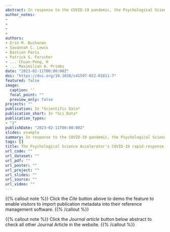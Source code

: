 ```yaml
---
abstract: In response to the COVID-19 pandemic, the Psychological Science Accelerator coordinated three large-scale psychological studies to examine the effects of loss-gain framing, cognitive reappraisals, and autonomy framing manipulations on behavioral intentions and affective measures. The data collected (April to October 2020) included specific measures for each experimental study, a general questionnaire examining health prevention behaviors and COVID-19 experience, geographical and cultural context characterization, and demographic information for each participant. Each participant started the study with the same general questions and then was randomized to complete either one longer experiment or two shorter experiments. Data were provided by 73,223 participants with varying completion rates. Participants completed the survey from 111 geopolitical regions in 44 unique languages/dialects. The anonymized dataset described here is provided in both raw and processed formats to facilitate re-use and further analyses. The dataset offers secondary analytic opportunities to explore coping, framing, and self-determination across a diverse, global sample obtained at the onset of the COVID-19 pandemic, which can be merged with other time-sampled or geographic data.
author_notes:
- 
- 
- 
- 
authors:
- Erin M. Buchanan
- Savannah C. Lewis
- Bastien Paris
- Patrick S. Forscher
- ... Chuan-Peng, H
- ... Maximilian A. Primbs
date: "2023-02-11T00:00:00Z"
doi: "https://doi.org/10.1038/s41597-022-01811-7"
featured: false
image:
  caption: ''
  focal_point: ""
  preview_only: false
projects: ""
publication: In *Scientific Data*
publication_short: In *Sci Data*
publication_types: 
- "2"
publishDate: "2023-02-11T00:00:00Z"
slides: example
summary: In response to the COVID-19 pandemic, the Psychological Science Accelerator coordinated three large-scale psychological studies to examine the effects of loss-gain framing, cognitive reappraisals, and autonomy framing manipulations on behavioral intentions and affective measures. 
tags: []
title: The Psychological Science Accelerator's COVID-19 rapid-response dataset
url_code: ""
url_dataset: ""
url_pdf: ""
url_poster: ""
url_project: ""
url_slides: ""
url_source: ""
url_video: ""
---
```


{{% callout note %}}
Click the _Cite_ button above to demo the feature to enable visitors to import publication metadata into their reference management software.
{{% /callout %}}

{{% callout note %}}
Click the _Journal article_ button below abstract to check all other Journal Article in the website.
{{% /callout %}}
